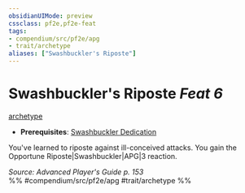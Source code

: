 ```yaml
---
obsidianUIMode: preview
cssclass: pf2e,pf2e-feat
tags:
- compendium/src/pf2e/apg
- trait/archetype
aliases: ["Swashbuckler's Riposte"]
---
```

# Swashbuckler's Riposte  *Feat 6*  
[archetype](/rules/traits/archetype.md)  

- **Prerequisites**: [Swashbuckler Dedication](/compendium/feats/swashbuckler-dedication-apg.md)

You've learned to riposte against ill-conceived attacks. You gain the Opportune Riposte|Swashbuckler|APG|3 reaction.

*Source: Advanced Player's Guide p. 153*  
%% #compendium/src/pf2e/apg #trait/archetype %%